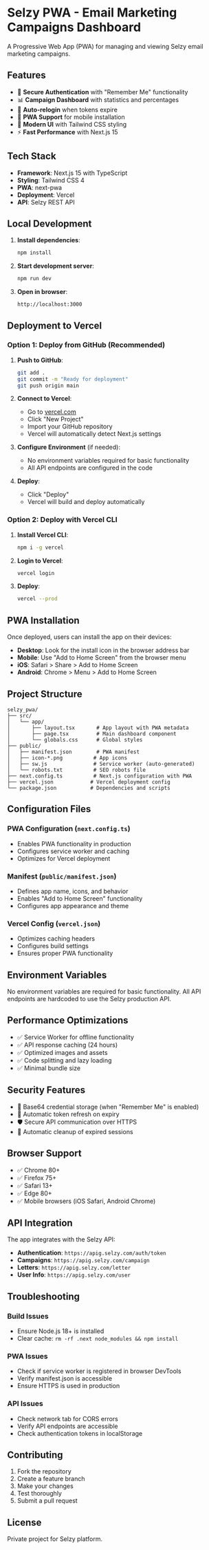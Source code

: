 # Selzy PWA - Email Marketing Campaigns Dashboard

A Progressive Web App (PWA) for managing and viewing Selzy email marketing campaigns.

## Features

- 🔐 **Secure Authentication** with "Remember Me" functionality
- 📊 **Campaign Dashboard** with statistics and percentages
- 🔄 **Auto-relogin** when tokens expire
- 📱 **PWA Support** for mobile installation
- 🎨 **Modern UI** with Tailwind CSS styling
- ⚡ **Fast Performance** with Next.js 15

## Tech Stack

- **Framework**: Next.js 15 with TypeScript
- **Styling**: Tailwind CSS 4
- **PWA**: next-pwa
- **Deployment**: Vercel
- **API**: Selzy REST API

## Local Development

1. **Install dependencies**:
   ```bash
   npm install
   ```

2. **Start development server**:
   ```bash
   npm run dev
   ```

3. **Open in browser**:
   ```
   http://localhost:3000
   ```

## Deployment to Vercel

### Option 1: Deploy from GitHub (Recommended)

1. **Push to GitHub**:
   ```bash
   git add .
   git commit -m "Ready for deployment"
   git push origin main
   ```

2. **Connect to Vercel**:
   - Go to [vercel.com](https://vercel.com)
   - Click "New Project"
   - Import your GitHub repository
   - Vercel will automatically detect Next.js settings

3. **Configure Environment** (if needed):
   - No environment variables required for basic functionality
   - All API endpoints are configured in the code

4. **Deploy**:
   - Click "Deploy"
   - Vercel will build and deploy automatically

### Option 2: Deploy with Vercel CLI

1. **Install Vercel CLI**:
   ```bash
   npm i -g vercel
   ```

2. **Login to Vercel**:
   ```bash
   vercel login
   ```

3. **Deploy**:
   ```bash
   vercel --prod
   ```

## PWA Installation

Once deployed, users can install the app on their devices:

- **Desktop**: Look for the install icon in the browser address bar
- **Mobile**: Use "Add to Home Screen" from the browser menu
- **iOS**: Safari > Share > Add to Home Screen
- **Android**: Chrome > Menu > Add to Home Screen

## Project Structure

```
selzy_pwa/
├── src/
│   └── app/
│       ├── layout.tsx       # App layout with PWA metadata
│       ├── page.tsx         # Main dashboard component
│       └── globals.css      # Global styles
├── public/
│   ├── manifest.json        # PWA manifest
│   ├── icon-*.png          # App icons
│   ├── sw.js               # Service worker (auto-generated)
│   └── robots.txt          # SEO robots file
├── next.config.ts          # Next.js configuration with PWA
├── vercel.json            # Vercel deployment config
└── package.json           # Dependencies and scripts
```

## Configuration Files

### PWA Configuration (`next.config.ts`)
- Enables PWA functionality in production
- Configures service worker and caching
- Optimizes for Vercel deployment

### Manifest (`public/manifest.json`)
- Defines app name, icons, and behavior
- Enables "Add to Home Screen" functionality
- Configures app appearance and theme

### Vercel Config (`vercel.json`)
- Optimizes caching headers
- Configures build settings
- Ensures proper PWA functionality

## Environment Variables

No environment variables are required for basic functionality. All API endpoints are hardcoded to use the Selzy production API.

## Performance Optimizations

- ✅ Service Worker for offline functionality
- ✅ API response caching (24 hours)
- ✅ Optimized images and assets
- ✅ Code splitting and lazy loading
- ✅ Minimal bundle size

## Security Features

- 🔐 Base64 credential storage (when "Remember Me" is enabled)
- 🔄 Automatic token refresh on expiry
- 🛡️ Secure API communication over HTTPS
- 🧹 Automatic cleanup of expired sessions

## Browser Support

- ✅ Chrome 80+
- ✅ Firefox 75+
- ✅ Safari 13+
- ✅ Edge 80+
- ✅ Mobile browsers (iOS Safari, Android Chrome)

## API Integration

The app integrates with the Selzy API:
- **Authentication**: `https://apig.selzy.com/auth/token`
- **Campaigns**: `https://apig.selzy.com/campaign`
- **Letters**: `https://apig.selzy.com/letter`
- **User Info**: `https://apig.selzy.com/user`

## Troubleshooting

### Build Issues
- Ensure Node.js 18+ is installed
- Clear cache: `rm -rf .next node_modules && npm install`

### PWA Issues
- Check if service worker is registered in browser DevTools
- Verify manifest.json is accessible
- Ensure HTTPS is used in production

### API Issues
- Check network tab for CORS errors
- Verify API endpoints are accessible
- Check authentication tokens in localStorage

## Contributing

1. Fork the repository
2. Create a feature branch
3. Make your changes
4. Test thoroughly
5. Submit a pull request

## License

Private project for Selzy platform.
